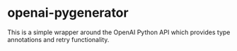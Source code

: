 # openai-pygenerator

This is a simple wrapper around the OpenAI Python API which provides
type annotations and retry functionality.

